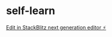 # self-learn

[Edit in StackBlitz next generation editor ⚡️](https://stackblitz.com/~/github.com/alawyyahdan/self-learn)